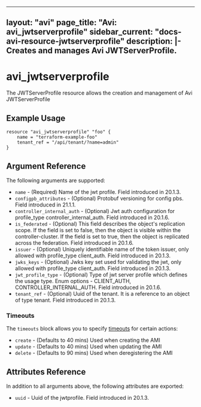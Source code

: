 <!--
    Copyright 2021 VMware, Inc.
    SPDX-License-Identifier: Mozilla Public License 2.0
-->
---
layout: "avi"
page_title: "Avi: avi_jwtserverprofile"
sidebar_current: "docs-avi-resource-jwtserverprofile"
description: |-
  Creates and manages Avi JWTServerProfile.
---

# avi_jwtserverprofile

The JWTServerProfile resource allows the creation and management of Avi JWTServerProfile

## Example Usage

```hcl
resource "avi_jwtserverprofile" "foo" {
    name = "terraform-example-foo"
    tenant_ref = "/api/tenant/?name=admin"
}
```

## Argument Reference

The following arguments are supported:

* `name` - (Required) Name of the jwt profile. Field introduced in 20.1.3.
* `configpb_attributes` - (Optional) Protobuf versioning for config pbs. Field introduced in 21.1.1.
* `controller_internal_auth` - (Optional) Jwt auth configuration for profile_type controller_internal_auth. Field introduced in 20.1.6.
* `is_federated` - (Optional) This field describes the object's replication scope. If the field is set to false, then the object is visible within the controller-cluster. If the field is set to true, then the object is replicated across the federation. Field introduced in 20.1.6.
* `issuer` - (Optional) Uniquely identifiable name of the token issuer, only allowed with profile_type client_auth. Field introduced in 20.1.3.
* `jwks_keys` - (Optional) Jwks key set used for validating the jwt, only allowed with profile_type client_auth. Field introduced in 20.1.3.
* `jwt_profile_type` - (Optional) Type of jwt server profile which defines the usage type. Enum options - CLIENT_AUTH, CONTROLLER_INTERNAL_AUTH. Field introduced in 20.1.6.
* `tenant_ref` - (Optional) Uuid of the tenant. It is a reference to an object of type tenant. Field introduced in 20.1.3.


### Timeouts

The `timeouts` block allows you to specify [timeouts](https://www.terraform.io/docs/configuration/resources.html#timeouts) for certain actions:

* `create` - (Defaults to 40 mins) Used when creating the AMI
* `update` - (Defaults to 40 mins) Used when updating the AMI
* `delete` - (Defaults to 90 mins) Used when deregistering the AMI

## Attributes Reference

In addition to all arguments above, the following attributes are exported:

* `uuid` -  Uuid of the jwtprofile. Field introduced in 20.1.3.

